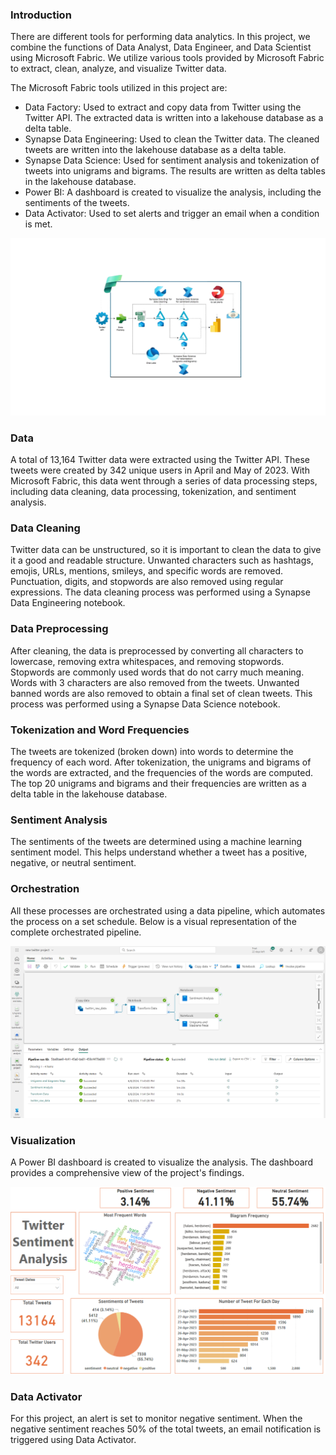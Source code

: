 ### Introduction
There are different tools for performing data analytics. In this project, we combine the functions of Data Analyst, Data Engineer, and Data Scientist using Microsoft Fabric. We utilize various tools provided by Microsoft Fabric to extract, clean, analyze, and visualize Twitter data.

The Microsoft Fabric tools utilized in this project are:

- Data Factory: Used to extract and copy data from Twitter using the Twitter API. The extracted data is written into a lakehouse database as a delta table.
- Synapse Data Engineering: Used to clean the Twitter data. The cleaned tweets are written into the lakehouse database as a delta table.
- Synapse Data Science: Used for sentiment analysis and tokenization of tweets into unigrams and bigrams. The results are written as delta tables in the lakehouse database.
- Power BI: A dashboard is created to visualize the analysis, including the sentiments of the tweets.
- Data Activator: Used to set alerts and trigger an email when a condition is met.

![alt text](<twitter microsoft fabric.png>)

### Data
A total of 13,164 Twitter data were extracted using the Twitter API. These tweets were created by 342 unique users in April and May of 2023. With Microsoft Fabric, this data went through a series of data processing steps, including data cleaning, data processing, tokenization, and sentiment analysis.

### Data Cleaning
Twitter data can be unstructured, so it is important to clean the data to give it a good and readable structure. Unwanted characters such as hashtags, emojis, URLs, mentions, smileys, and specific words are removed. Punctuation, digits, and stopwords are also removed using regular expressions. The data cleaning process was performed using a Synapse Data Engineering notebook.

### Data Preprocessing
After cleaning, the data is preprocessed by converting all characters to lowercase, removing extra whitespaces, and removing stopwords. Stopwords are commonly used words that do not carry much meaning. Words with 3 characters are also removed from the tweets. Unwanted banned words are also removed to obtain a final set of clean tweets. This process was performed using a Synapse Data Science notebook.

### Tokenization and Word Frequencies
The tweets are tokenized (broken down) into words to determine the frequency of each word. After tokenization, the unigrams and bigrams of the words are extracted, and the frequencies of the words are computed. The top 20 unigrams and bigrams and their frequencies are written as a delta table in the lakehouse database.

### Sentiment Analysis
The sentiments of the tweets are determined using a machine learning sentiment model. This helps understand whether a tweet has a positive, negative, or neutral sentiment.

### Orchestration
All these processes are orchestrated using a data pipeline, which automates the process on a set schedule. Below is a visual representation of the complete orchestrated pipeline.

![alt text](<microsoft fabric project.png>)

### Visualization
A Power BI dashboard is created to visualize the analysis. The dashboard provides a comprehensive view of the project's findings.

![alt text](<power bi.png>)

### Data Activator
For this project, an alert is set to monitor negative sentiment. When the negative sentiment reaches 50% of the total tweets, an email notification is triggered using Data Activator.